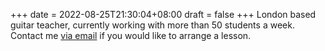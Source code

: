 +++
date = 2022-08-25T21:30:04+08:00
draft = false
+++
London based guitar teacher, currently working with more than 50 students a week. 
Contact me [via email](mailto:contact@ryanguitar.uk) if you would like to arrange a lesson. 


<!--iframe id="diagram-1" width="100%" height="100"></iframe>
<script>
    document.getElementById( 'diagram-1' ).src = '/fretboard?config=' + encodeURIComponent( 
        JSON.stringify({
            //Here is where the configuration of the fretboard visualizer should be specified
            //as a series of variables that determine how it should look. 
            value: 'test'
        })
    )
</script -->
